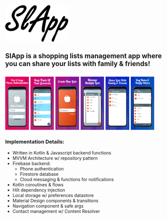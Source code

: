 <img src="mockup pics/slapp.png" width="40%">

## SlApp is a shopping lists management app where you can share your lists with family & friends!

<img src="mockup pics/image1.jpeg" width="15%"> <img src="mockup pics/image2.jpeg" width="15%"> <img src="mockup pics/image3.jpeg" width="15%"> <img src="mockup pics/image4.jpeg" width="15%"> <img src="mockup pics/image5.jpeg" width="15%"> <img src="mockup pics/image6.jpeg" width="15%">
---

### Implementation Details:
- Written in Kotlin & Javascript backend functions
- MVVM Architecture w/ repository pattern
- Firebase backend:
  - Phone authentication
  - Firestore database
  - Cloud messaging & functions for notifications
- Kotlin coroutines & flows
- Hilt dependency injection
- Local storage w/ preferences datastore
- Material Design components & transitions
- Navigation component & safe args
- Contact management w/ Content Resolver
